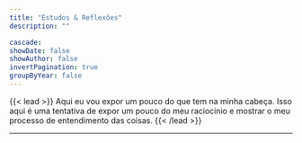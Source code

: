 ```yaml
---
title: "Estudos & Reflexões"
description: ""

cascade:
showDate: false
showAuthor: false
invertPagination: true
groupByYear: false
---
```


{{< lead >}}
Aqui eu vou expor um pouco do que tem na minha cabeça. Isso aqui é uma tentativa de expor um pouco do meu raciocinio e mostrar o meu processo de entendimento das coisas.
{{< /lead >}}

---